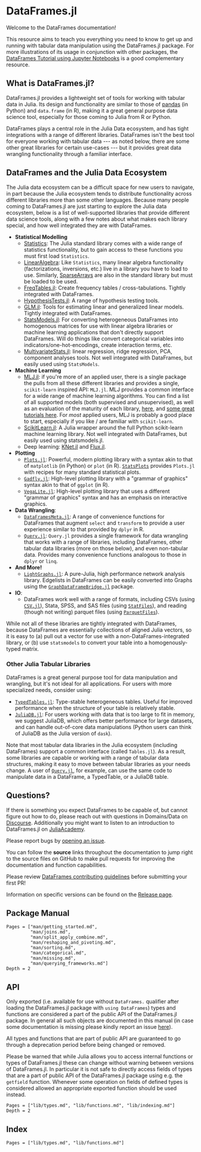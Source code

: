 # DataFrames.jl

Welcome to the DataFrames documentation!

This resource aims to teach you everything you need
to know to get up and running with tabular data manipulation using the DataFrames.jl package.
For more illustrations of its usage in conjunction with other packages, the
[DataFrames Tutorial using Jupyter Notebooks](https://github.com/bkamins/Julia-DataFrames-Tutorial/)
is a good complementary resource.

## What is DataFrames.jl?

DataFrames.jl provides a lightweight set of tools for working with tabular data
in Julia. Its design and functionality are similar to those of
[pandas](https://pandas.pydata.org/)
(in Python) and `data.frame` (in R), making it a great general purpose
data science tool, especially for those coming to Julia from R or Python.

DataFrames plays a central role in the Julia Data ecosystem, and has
tight integrations with a range of different libraries. DataFrames isn't the
best tool for everyone working with tabular data --- as noted below, there are
some other great libraries for certain use-cases --- but it provides great
data wrangling functionality through a familiar interface.

## DataFrames and the Julia Data Ecosystem

The Julia data ecosystem can be a difficult space for new users to navigate,
in part because the Julia ecosystem tends to distribute functionality across
different libraries more than some other languages.
Because many people coming to DataFrames.jl are just starting to explore the
Julia data ecosystem, below is a list of well-supported libraries that
provide different data science tools, along with a few notes about
what makes each library special, and how well integrated they are with
DataFrames.


- **Statistical Modelling**
    - [Statistics](https://docs.julialang.org/en/v1/stdlib/Statistics/): The Julia standard library comes with a wide range of statistics functionality, but to gain access to these functions you must first load `Statistics`.
    - [LinearAlgebra](https://docs.julialang.org/en/v1/stdlib/LinearAlgebra/): Like `Statistics`, many linear algebra functionality (factorizations, inversions, etc.) live in a library you have to load to use. Similarly, [SparseArrays](https://docs.julialang.org/en/v1/stdlib/SparseArrays/) are also in the standard library but must be loaded to be used. 
    - [FreqTables.jl](https://github.com/nalimilan/FreqTables.jl): Create frequency tables / cross-tabulations. Tightly integrated with DataFrames.
    - [HypothesisTests.jl](https://juliastats.org/HypothesisTests.jl/stable/): A range of hypothesis testing tools.
    - [GLM.jl](https://juliastats.org/GLM.jl/stable/manual/): Tools for estimating linear and generalized linear models. Tightly integrated with DataFrames.
    - [StatsModels.jl](https://juliastats.org/StatsModels.jl/stable/): For converting heterogeneous DataFrames into homogenous matrices for use with linear algebra libraries or machine learning applications that don't directly support DataFrames. Will do things like convert categorical variables into indicators/one-hot-encodings, create interaction terms, etc.
    - [MultivariateStats.jl](https://multivariatestatsjl.readthedocs.io/en/stable/index.html): linear regression, ridge regression, PCA, component analyses tools. Not well integrated with DataFrames, but easily used using `StatsModels`.
- **Machine Learning**
    - [MLJ.jl](https://github.com/alan-turing-institute/MLJ.jl): if you're more of an applied user, there is a single package the pulls from all these different libraries and provides a single, `scikit-learn` inspired API: `MLJ.jl`. MLJ provides a common interface for a wide range of machine learning algorithms. You can find a list of all supported models (both supervised and unsupervised), as well as an evaluation of the maturity of each library, [here](https://github.com/alan-turing-institute/MLJ.jl#available-models), and [some great tutorials here](https://alan-turing-institute.github.io/MLJTutorials/).  For *most* applied users, MLJ is probably a good place to start, especially if you like / are familiar with `scikit-learn`.
    - [ScikitLearn.jl](https://scikitlearnjl.readthedocs.io/en/latest/): A Julia wrapper around the full Python scikit-learn machine learning library. Not well integrated with DataFrames, but easily used using statsmodels.jl.
    - Deep learning: [KNet.jl](https://denizyuret.github.io/Knet.jl/stable/tutorial/#Introduction-to-Knet-1) and [Flux.jl](https://github.com/FluxML/Flux.jl). 
- **Plotting**
    - [`Plots.jl`](http://docs.juliaplots.org/latest/): Powerful, modern plotting library with a syntax akin to that of `matplotlib` (in Python) or `plot` (in R). [`StatsPlots`](http://docs.juliaplots.org/latest/tutorial/#Using-Plot-Recipes-1) provides `Plots.jl` with recipes for many standard statistical plots.
    - [`Gadfly.jl`](http://gadflyjl.org/stable/): High-level plotting library with a "grammar of graphics" syntax akin to that of `ggplot` (in R).
    - [`VegaLite.jl`](https://www.queryverse.org/VegaLite.jl/stable/): High-level plotting library that uses a different "grammar of graphics" syntax and has an emphasis on interactive graphics.
- **Data Wrangling**:
    - [`DataFramesMeta.jl`](https://github.com/JuliaData/DataFramesMeta.jl): A range of convenience functions for DataFrames that augment `select` and `transform` to provide a user experience similar to that provided by `dplyr` in R.
    - [`Query.jl`](https://github.com/queryverse/Query.jl): `Query.jl` provides a single framework for data wrangling that works with a range of libraries, including DataFrames, other tabular data libraries (more on those below), and even non-tabular data. Provides many convenience functions analogous to those in `dplyr` or `linq`.
- **And More!**
    - [`LightGraphs.jl`](https://github.com/JuliaGraphs/LightGraphs.jl): A pure-Julia, high performance network analysis library. Edgelists in DataFrames can be easily converted into Graphs using the [`GraphDataFrameBridge.jl`](https://github.com/JuliaGraphs/GraphDataFrameBridge.jl) package.
- **IO**:
    - DataFrames work well with a range of formats, including CSVs (using [`CSV.jl`](https://github.com/JuliaData/CSV.jl)), Stata, SPSS, and SAS files (using [`StatFiles`](https://github.com/queryverse/StatFiles.jl)), and reading (though not writing) parquet files (using [`ParquetFiles`](https://github.com/queryverse/ParquetFiles.jl)).

While not all of these libraries are tightly integrated with DataFrames, because
DataFrames are essentially collections of aligned Julia vectors, so it is easy
to (a) pull out a vector for use with a non-DataFrames-integrated library, or (b)
use `statsmodels` to convert your table into a homogenously-typed matrix.

### Other Julia Tabular Libraries

DataFrames is a great general purpose tool for data manipulation and
wrangling, but it's not ideal for all applications. For users with more
specialized needs, consider using:

- [`TypedTables.jl`](https://juliadata.github.io/TypedTables.jl/stable/): Type-stable heterogeneous tables. Useful for improved performance when the structure of your table is relatively stable.
- [`JuliaDB.jl`](https://juliadata.github.io/JuliaDB.jl/stable/): For users working with data that is too large to fit in memory, we suggest JuliaDB, which offers better performance for large datasets, and can handle out-of-core data manipulations (Python users can think of JuliaDB as the Julia version of `dask`).

Note that most tabular data libraries in the Julia ecosystem (including DataFrames) support a common interface (called `Tables.jl`). As a result, some libraries are
capable or working with a range of tabular data structures, making it easy to
move between tabular libraries as your needs change. A user of
[`Query.jl`](https://github.com/queryverse/Query.jl), for example, can use the
same code to manipulate data in a DataFrame, a TypedTable, or a JuliaDB table.

## Questions?

If there is something you expect DataFrames to be capable of, but
cannot figure out how to do, please reach out with questions in Domains/Data on
[Discourse](https://discourse.julialang.org/new-topic?title=[DataFrames%20Question]:%20&body=%23%20Question:%0A%0A%23%20Dataset%20(if%20applicable):%0A%0A%23%20Minimal%20Working%20Example%20(if%20applicable):%0A&category=Domains/Data&tags=question). Additionally you might want to listen to an introduction to DataFrames.jl on [JuliaAcademy](https://juliaacademy.com/p/introduction-to-dataframes-jl).

Please report bugs by
[opening an issue](https://github.com/JuliaData/DataFrames.jl/issues/new).

You can follow
the **source** links throughout the documentation to jump right to the
source files on GitHub to make pull requests for improving the documentation and function
capabilities.

Please review
[DataFrames contributing guidelines](https://github.com/JuliaData/DataFrames.jl/blob/master/CONTRIBUTING.md)
before submitting your first PR!

Information on specific versions can be found on the [Release page](https://github.com/JuliaData/DataFrames.jl/releases).

## Package Manual

```@contents
Pages = ["man/getting_started.md",
         "man/joins.md",
         "man/split_apply_combine.md",
         "man/reshaping_and_pivoting.md",
         "man/sorting.md",
         "man/categorical.md",
         "man/missing.md",
         "man/querying_frameworks.md"]
Depth = 2
```

## API

Only exported (i.e. available for use without `DataFrames.` qualifier after
loading the DataFrames.jl package with `using DataFrames`) types and functions
are considered a part of the public API of the DataFrames.jl package. In general
all such objects are documented in this manual (in case some documentation is
missing please kindly report an issue
[here](https://github.com/JuliaData/DataFrames.jl/issues/new)).

All types and functions that are part of public API are guaranteed to go through
a deprecation period before being changed or removed.

Please be warned that while Julia allows you to access internal functions or
types of DataFrames.jl these can change without warning between versions of
DataFrames.jl. In particular it is not safe to directly access fields of types
that are a part of public API of the DataFrames.jl package using e.g. the
`getfield` function. Whenever some operation on fields of defined types is
considered allowed an appropriate exported function should be used instead.

```@contents
Pages = ["lib/types.md", "lib/functions.md", "lib/indexing.md"]
Depth = 2
```

## Index

```@index
Pages = ["lib/types.md", "lib/functions.md"]
```
